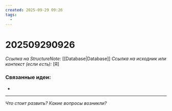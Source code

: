 ```yaml
---
created: 2025-09-29 09:26
tags:
  -
---
```

# 202509290926
*Ссылка на StructureNote:* [[Database|Database]]
*Ссылка на исходник или контекст (если есть):* [Я]

### Связанные идеи:
* 
---

*Что стоит развить? Какие вопросы возникли?*